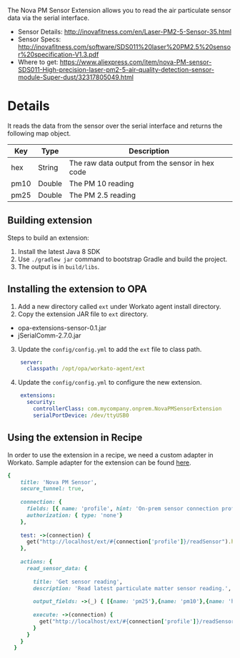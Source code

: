 The Nova PM Sensor Extension allows you to read the air particulate sensor data via the serial interface. 

- Sensor Details: http://inovafitness.com/en/Laser-PM2-5-Sensor-35.html
- Sensor Specs: http://inovafitness.com/software/SDS011%20laser%20PM2.5%20sensor%20specification-V1.3.pdf
- Where to get: https://www.aliexpress.com/item/nova-PM-sensor-SDS011-High-precision-laser-pm2-5-air-quality-detection-sensor-module-Super-dust/32317805049.html

# Details
It reads the data from the sensor over the serial interface and returns the following map object.

| Key | Type | Description |
| --- | --- | --- |
| hex | String | The raw data output from the sensor in hex code |
| pm10 | Double | The PM 10 reading |
| pm25 | Double | The PM 2.5 reading |

## Building extension

Steps to build an extension:

1. Install the latest Java 8 SDK
2. Use `./gradlew jar` command to bootstrap Gradle and build the project.
3. The output is in `build/libs`.

## Installing the extension to OPA

1. Add a new directory called `ext` under Workato agent install directory.
2. Copy the extension JAR file to `ext` directory.
  - opa-extensions-sensor-0.1.jar
  - jSerialComm-2.7.0.jar
3. Update the `config/config.yml` to add the `ext` file to class path.

```yml
    server:
      classpath: /opt/opa/workato-agent/ext
```

4. Update the `config/config.yml` to configure the new extension.

```yml
    extensions:
      security:
        controllerClass: com.mycompany.onprem.NovaPMSensorExtension
        serialPortDevice: /dev/ttyUSB0
```

## Using the extension in Recipe

In order to use the extension in a recipe, we need a custom adapter in Workato. Sample adapter for the extension 
can be found [here](https://github.com/workato/connector_sdk/blob/master/custom_connectors/basic_auth/onprem_security.rb).

```ruby
{
    title: 'Nova PM Sensor',
    secure_tunnel: true,
  
    connection: {
      fields: [{ name: 'profile', hint: 'On-prem sensor connection profile' }],
      authorization: { type: 'none'}
    },
  
    test: ->(connection) {
      get("http://localhost/ext/#{connection['profile']}/readSensor").headers('X-Workato-Connector': 'enforce')
    },
  
    actions: {
      read_sensor_data: {
  
        title: 'Get sensor reading',
        description: 'Read latest particulate matter sensor reading.',
  
        output_fields: ->(_) { [{name: 'pm25'},{name: 'pm10'},{name: 'hex'}] },
  
        execute: ->(connection) {
          get("http://localhost/ext/#{connection['profile']}/readSensor").headers('X-Workato-Connector': 'enforce')
        }
      }
    }
  }
```
